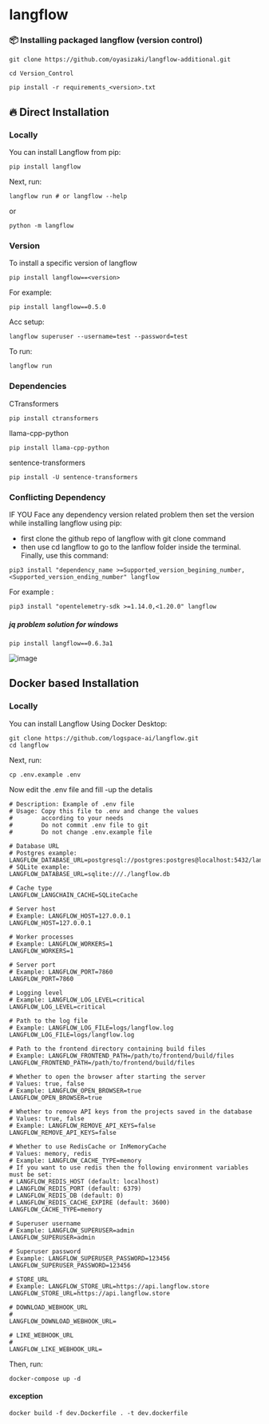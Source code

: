 # langflow

### 📦 <b>Installing packaged langflow (version control)</b>

```shell
git clone https://github.com/oyasizaki/langflow-additional.git
```
```shell
cd Version_Control
```


```shell
pip install -r requirements_<version>.txt
```

## 🔥 Direct Installation
### <b>Locally</b>
You can install Langflow from pip:

```shell
pip install langflow
```

Next, run:
```shell
langflow run # or langflow --help
```

or

```shell
python -m langflow
```
### <b>Version</b>
To install a specific version of langflow 
```shell
pip install langflow==<version>
```
For example:
```shell
pip install langflow==0.5.0
```
Acc setup:
```shell
langflow superuser --username=test --password=test
```
To run:
```shell
langflow run
```




### <b>Dependencies</b>
CTransformers
```shell
pip install ctransformers
```
llama-cpp-python
```shell
pip install llama-cpp-python
```
sentence-transformers
```shell
pip install -U sentence-transformers
```



### <b>Conflicting Dependency</b>

IF YOU Face any dependency version related problem then set the version while installing langflow using pip:
* first clone the github repo of langflow with git clone command
* then use cd langflow to go to the lanflow folder inside the terminal. Finally, use this command:
```shell
pip3 install "dependency_name >=Supported_version_begining_number,<Supported_version_ending_number" langflow
```
For example :
```shell
pip3 install "opentelemetry-sdk >=1.14.0,<1.20.0" langflow
```
##### jq problem solution for windows
```shell
pip install langflow==0.6.3a1
```




![image](https://github.com/oyasizaki/langflow-additional/assets/118342512/776fe511-7519-4a2c-baa2-e0805d646ee3) 

## Docker based Installation
### <b>Locally</b>
You can install Langflow Using Docker Desktop:

```shell
git clone https://github.com/logspace-ai/langflow.git
cd langflow
```
Next, run:
```shell
cp .env.example .env
```
Now edit the .env file and fill -up the detalis
```shell
# Description: Example of .env file
# Usage: Copy this file to .env and change the values
#        according to your needs
#        Do not commit .env file to git
#        Do not change .env.example file

# Database URL
# Postgres example: LANGFLOW_DATABASE_URL=postgresql://postgres:postgres@localhost:5432/langflow
# SQLite example:
LANGFLOW_DATABASE_URL=sqlite:///./langflow.db

# Cache type
LANGFLOW_LANGCHAIN_CACHE=SQLiteCache

# Server host
# Example: LANGFLOW_HOST=127.0.0.1
LANGFLOW_HOST=127.0.0.1

# Worker processes
# Example: LANGFLOW_WORKERS=1
LANGFLOW_WORKERS=1

# Server port
# Example: LANGFLOW_PORT=7860
LANGFLOW_PORT=7860

# Logging level
# Example: LANGFLOW_LOG_LEVEL=critical
LANGFLOW_LOG_LEVEL=critical

# Path to the log file
# Example: LANGFLOW_LOG_FILE=logs/langflow.log
LANGFLOW_LOG_FILE=logs/langflow.log

# Path to the frontend directory containing build files
# Example: LANGFLOW_FRONTEND_PATH=/path/to/frontend/build/files
LANGFLOW_FRONTEND_PATH=/path/to/frontend/build/files

# Whether to open the browser after starting the server
# Values: true, false
# Example: LANGFLOW_OPEN_BROWSER=true
LANGFLOW_OPEN_BROWSER=true

# Whether to remove API keys from the projects saved in the database
# Values: true, false
# Example: LANGFLOW_REMOVE_API_KEYS=false
LANGFLOW_REMOVE_API_KEYS=false

# Whether to use RedisCache or InMemoryCache
# Values: memory, redis
# Example: LANGFLOW_CACHE_TYPE=memory
# If you want to use redis then the following environment variables must be set:
# LANGFLOW_REDIS_HOST (default: localhost)
# LANGFLOW_REDIS_PORT (default: 6379)
# LANGFLOW_REDIS_DB (default: 0)
# LANGFLOW_REDIS_CACHE_EXPIRE (default: 3600)
LANGFLOW_CACHE_TYPE=memory

# Superuser username
# Example: LANGFLOW_SUPERUSER=admin
LANGFLOW_SUPERUSER=admin

# Superuser password
# Example: LANGFLOW_SUPERUSER_PASSWORD=123456
LANGFLOW_SUPERUSER_PASSWORD=123456

# STORE_URL
# Example: LANGFLOW_STORE_URL=https://api.langflow.store
LANGFLOW_STORE_URL=https://api.langflow.store

# DOWNLOAD_WEBHOOK_URL
#
LANGFLOW_DOWNLOAD_WEBHOOK_URL=

# LIKE_WEBHOOK_URL
#
LANGFLOW_LIKE_WEBHOOK_URL=
```
Then, run:
```shell
docker-compose up -d
```
#### exception
```shell
docker build -f dev.Dockerfile . -t dev.dockerfile
```

